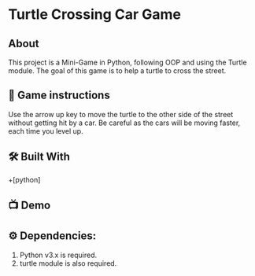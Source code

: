 # Turtle Crossing Car Game



##  About
This project is a Mini-Game in Python, following OOP and using the Turtle module. The goal of this game is to help a turtle to cross the street.

## 📝 Game instructions
Use the arrow up key to move the turtle to the other side of the street without getting hit by a car.
Be careful as the cars will be moving faster, each time you level up.

## 🛠 Built With

+[python]

## 📺 Demo



## ⚙️ Dependencies:

1. Python v3.x is required.
2. turtle module is also required.

